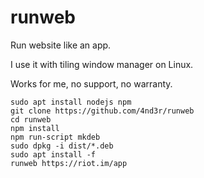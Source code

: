 # runweb

Run website like an app.

I use it with tiling window manager on Linux.

Works for me, no support, no warranty.

```
sudo apt install nodejs npm
git clone https://github.com/4nd3r/runweb
cd runweb
npm install
npm run-script mkdeb
sudo dpkg -i dist/*.deb
sudo apt install -f
runweb https://riot.im/app
```
